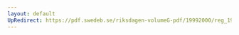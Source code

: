 ```yaml
---
layout: default
UpRedirect: https://pdf.swedeb.se/riksdagen-volumeG-pdf/19992000/reg_19992000/reg_19992000_0160.pdf
---
```

